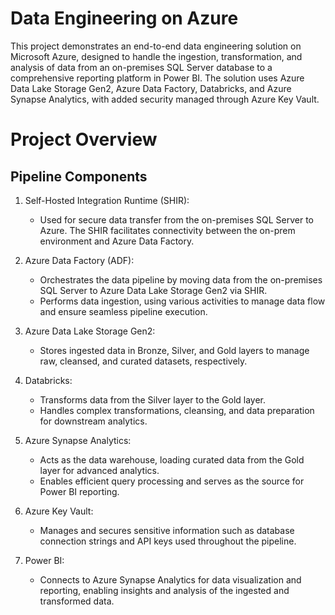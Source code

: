 # Data Engineering on Azure
This project demonstrates an end-to-end data engineering solution on Microsoft Azure, designed to handle the ingestion, transformation, and analysis of data from an on-premises SQL Server database to a comprehensive reporting platform in Power BI. The solution uses Azure Data Lake Storage Gen2, Azure Data Factory, Databricks, and Azure Synapse Analytics, with added security managed through Azure Key Vault.

# Project Overview
## Pipeline Components
1. Self-Hosted Integration Runtime (SHIR):
   
    - Used for secure data transfer from the on-premises SQL Server to Azure. The SHIR facilitates connectivity between the on-prem environment and Azure Data Factory.
2. Azure Data Factory (ADF):

    - Orchestrates the data pipeline by moving data from the on-premises SQL Server to Azure Data Lake Storage Gen2 via SHIR.
    - Performs data ingestion, using various activities to manage data flow and ensure seamless pipeline execution.
3. Azure Data Lake Storage Gen2:

    - Stores ingested data in Bronze, Silver, and Gold layers to manage raw, cleansed, and curated datasets, respectively.
4. Databricks:

    - Transforms data from the Silver layer to the Gold layer.
    - Handles complex transformations, cleansing, and data preparation for downstream analytics.
5. Azure Synapse Analytics:

    - Acts as the data warehouse, loading curated data from the Gold layer for advanced analytics.
    - Enables efficient query processing and serves as the source for Power BI reporting.
6. Azure Key Vault:

    - Manages and secures sensitive information such as database connection strings and API keys used throughout the pipeline.
7. Power BI:

    - Connects to Azure Synapse Analytics for data visualization and reporting, enabling insights and analysis of the ingested and transformed data.

